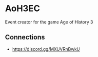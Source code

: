 # AoH3EC
Event creator for the game Age of History 3

## Connections
- https://discord.gg/MXUVRnBwkU
